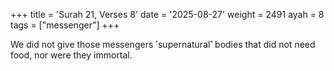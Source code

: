 +++
title = 'Surah 21, Verses 8'
date = '2025-08-27'
weight = 2491
ayah = 8
tags = ["messenger"]
+++

We did not give those messengers ˹supernatural˺ bodies that did not need food, nor were they immortal.